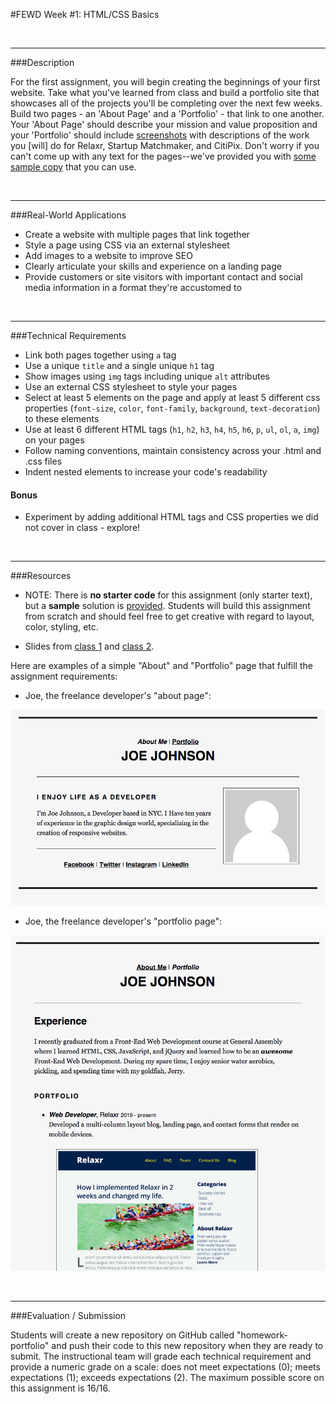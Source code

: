 #FEWD Week #1: HTML/CSS Basics


<br>

---


###Description


For the first assignment, you will begin creating the beginnings of your first website. Take what you've learned from class and build a portfolio site that showcases all of the projects you'll be completing over the next few weeks. Build two pages - an 'About Page' and a 'Portfolio' - that link to one another. Your 'About Page' should describe your mission and value proposition and your 'Portfolio' should include [screenshots](starter_code/images) with descriptions of the work you [will] do for Relaxr, Startup Matchmaker, and CitiPix. Don't worry if you can't come up with any text for the pages--we've provided you with [some sample copy](starter_code/sample_copy.txt) that you can use.

<br>

---


###Real-World Applications


- Create a website with multiple pages that link together
- Style a page using CSS via an external stylesheet
- Add images to a website to improve SEO
- Clearly articulate your skills and experience on a landing page
- Provide customers or site visitors with important contact and social media information in a format they're accustomed to



<br>

---


###Technical Requirements

- Link both pages together using `a` tag
- Use a unique `title` and a single unique `h1` tag
- Show images using `img` tags including unique `alt` attributes
- Use an external CSS stylesheet to style your pages
- Select at least 5 elements on the page and apply at least 5 different css properties (`font-size`, `color`, `font-family`, `background`, `text-decoration`) to these elements
- Use at least 6 different HTML tags (`h1`, `h2`, `h3`, `h4`, `h5`, `h6`, `p`, `ul`, `ol`, `a`, `img`) on your pages
- Follow naming conventions, maintain consistency across your .html and .css files
- Indent nested elements to increase your code's readability

#### Bonus

- Experiment by adding additional HTML tags and CSS properties we did not cover in class - explore!


<br>

---

###Resources

- NOTE: There is **no starter code** for this assignment (only starter text), but a **sample** solution is [provided](solution).  Students will build this assignment from scratch and should feel free to get creative with regard to layout, color, styling, etc.

- Slides from [class 1](../01_html_basics/slides.md) and [class 2](../02_css_basics/slides.md).

Here are examples of a simple "About" and "Portfolio" page that fulfill the assignment requirements:

- Joe, the freelance developer's "about page":

![Joe's About](readme_images/about_me_deliverable.png)

- Joe, the freelance developer's "portfolio page":

![Joe's Portfolio](readme_images/portfolio_deliverable.png)


<br>

---

###Evaluation / Submission

Students will create a new repository on GitHub called "homework-portfolio" and push their code to this new repository when they are ready to submit. The instructional team will grade each technical requirement and provide a numeric grade on a scale: does not meet expectations (0); meets expectations (1); exceeds expectations (2).  The maximum possible score on this assignment is 16/16. 

